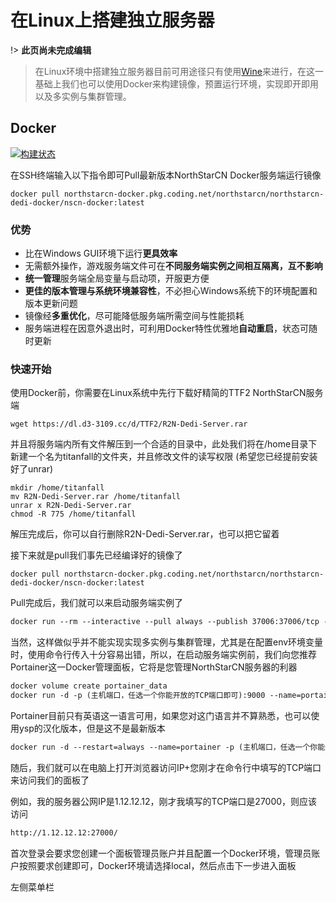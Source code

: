 # 在Linux上搭建独立服务器

!> **此页尚未完成编辑**

> 在Linux环境中搭建独立服务器目前可用途径只有使用[Wine](https://www.winehq.org/)来进行，在这一基础上我们也可以使用Docker来构建镜像，预置运行环境，实现即开即用以及多实例与集群管理。

## Docker

[![构建状态](https://img.shields.io/badge/docker%20build-passing-brightgreen)](https://northstarcn.coding.net/public-artifacts/northstarcn/northstarcn-dedi-docker/nscn-docker/version/19159335/overview)

在SSH终端输入以下指令即可Pull最新版本NorthStarCN Docker服务端运行镜像

```
docker pull northstarcn-docker.pkg.coding.net/northstarcn/northstarcn-dedi-docker/nscn-docker:latest
```

### 优势

- 比在Windows GUI环境下运行**更具效率**
- 无需额外操作，游戏服务端文件可在**不同服务端实例之间相互隔离，互不影响**
- **统一管理**服务端全局变量与启动项，开服更方便
- **更佳的版本管理与系统环境兼容性**，不必担心Windows系统下的环境配置和版本更新问题
- 镜像经**多重优化**，尽可能降低服务端所需空间与性能损耗
- 服务端进程在因意外退出时，可利用Docker特性优雅地**自动重启**，状态可随时更新

### 快速开始

使用Docker前，你需要在Linux系统中先行下载好精简的TTF2 NorthStarCN服务端

```
wget https://dl.d3-3109.cc/d/TTF2/R2N-Dedi-Server.rar
```
并且将服务端内所有文件解压到一个合适的目录中，此处我们将在/home目录下新建一个名为titanfall的文件夹，并且修改文件的读写权限
(希望您已经提前安装好了unrar)
```
mkdir /home/titanfall
mv R2N-Dedi-Server.rar /home/titanfall
unrar x R2N-Dedi-Server.rar
chmod -R 775 /home/titanfall
```
解压完成后，你可以自行删除R2N-Dedi-Server.rar，也可以把它留着

接下来就是pull我们事先已经编译好的镜像了

```
docker pull northstarcn-docker.pkg.coding.net/northstarcn/northstarcn-dedi-docker/nscn-docker:latest
```

Pull完成后，我们就可以来启动服务端实例了
```markdown
docker run --rm --interactive --pull always --publish 37006:37006/tcp --publish 37005:37005/udp --mount "type=bind,source=/home/titanfall,target=/mnt/titanfall,readonly" --env "NS_SERVER_NAME=[D3] 20\\u4eba TTDM \\u4f60\\u8bf4\\u5f97\\u5bf9\\u4f46\\u662f\\u4f60\\u8bf4\\u5f97\\u5bf9" "NS_SERVER_DESC=\\u6211\\u4e5f\\u4e0d\\u77e5\\u9053\\u4e3a\\u4ec0\\u4e48\\u4f60\\u4eec\\u90a3\\u4e48\\u559c\\u6b22\\u73a9\\u0032\\u0030\\u4eba\\u0054\\u0054\\u0044\\u004d" "NS_PORT=37005" "NS_PORT_AUTH=37006" "NS_EXTRA_ARGUMENTS=+ns_server_reg_token xxxxxxxxxxxxxxxxxxxxxxxxxxxx +net_compresspackets 1 +net_compresspackets_minsize 64 +sv_maxrate 127000 +map mp_homestead +ns_private_match_last_mode "ttdm" +setplaylist ttdm +mp_gamemode ttdm +ns_should_return_to_lobby 0 +ns_private_match_only_host_can_change_settings 2 +setplaylistvaroverrides "respawn_delay 15 max_players 20"" northstarcn-docker.pkg.coding.net/northstarcn/northstarcn-dedi-docker/nscn-docker:latest
```

当然，这样做似乎并不能实现实现多实例与集群管理，尤其是在配置env环境变量时，使用命令行传入十分容易出错，所以，在启动服务端实例前，我们向您推荐Portainer这一Docker管理面板，它将是您管理NorthStarCN服务器的利器

```markdown
docker volume create portainer_data
docker run -d -p (主机端口，任选一个你能开放的TCP端口即可):9000 --name=portainer --restart=always -v /var/run/docker.sock:/var/run/docker.sock -v portainer_data:/data portainer/portainer-ce
```
Portainer目前只有英语这一语言可用，如果您对这门语言并不算熟悉，也可以使用ysp的汉化版本，但是这不是最新版本

```markdown
docker run -d --restart=always --name=portainer -p (主机端口，任选一个你能开放的TCP端口即可):9000 -v /var/run/docker.sock:/var/run/docker.sock -v portainer_data:/data 6053537/portainer
```

随后，我们就可以在电脑上打开浏览器访问IP+您刚才在命令行中填写的TCP端口来访问我们的面板了

例如，我的服务器公网IP是1.12.12.12，刚才我填写的TCP端口是27000，则应该访问
```markdown
http://1.12.12.12:27000/
```
首次登录会要求您创建一个面板管理员账户并且配置一个Docker环境，管理员账户按照要求创建即可，Docker环境请选择local，然后点击下一步进入面板

左侧菜单栏



